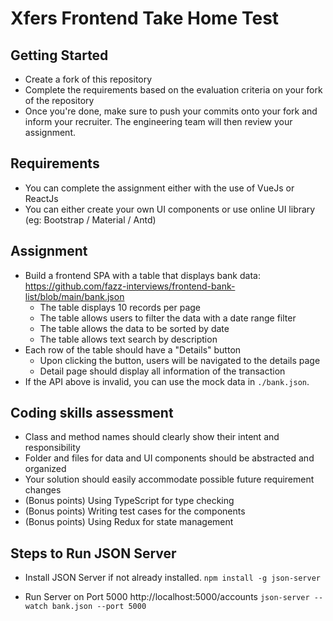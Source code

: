 # Xfers Frontend Take Home Test

## Getting Started
- Create a fork of this repository
- Complete the requirements based on the evaluation criteria on your fork of the repository
- Once you're done, make sure to push your commits onto your fork and inform your recruiter. The engineering team will then review your assignment.

## Requirements
- You can complete the assignment either with the use of VueJs or ReactJs
- You can either create your own UI components or use online UI library (eg: Bootstrap / Material / Antd)

## Assignment
- Build a frontend SPA with a table that displays bank data: https://github.com/fazz-interviews/frontend-bank-list/blob/main/bank.json
  - The table displays 10 records per page
  - The table allows users to filter the data with a date range filter
  - The table allows the data to be sorted by date
  - The table allows text search by description
- Each row of the table should have a "Details" button
  - Upon clicking the button, users will be navigated to the details page
  - Detail page should display all information of the transaction
- If the API above is invalid, you can use the mock data in `./bank.json`.

## Coding skills assessment
- Class and method names should clearly show their intent and responsibility
- Folder and files for data and UI components should be abstracted and organized
- Your solution should easily accommodate possible future requirement changes
- (Bonus points) Using TypeScript for type checking
- (Bonus points) Writing test cases for the components
- (Bonus points) Using Redux for state management


## Steps to Run JSON Server
- Install JSON Server if not already installed.
`npm install -g json-server`

- Run Server on Port 5000 http://localhost:5000/accounts 
`json-server --watch bank.json --port 5000`